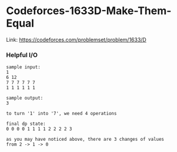 # Codeforces-1633D-Make-Them-Equal
Link: https://codeforces.com/problemset/problem/1633/D
### Helpful I/O
```
sample input:
1
6 12
7 7 7 7 7 7
1 1 1 1 1 1

sample output:
3

to turn '1' into '7', we need 4 operations

final dp state:
0 0 0 0 1 1 1 1 2 2 2 2 3

as you may have noticed above, there are 3 changes of values
from 2 -> 1 -> 0
```
